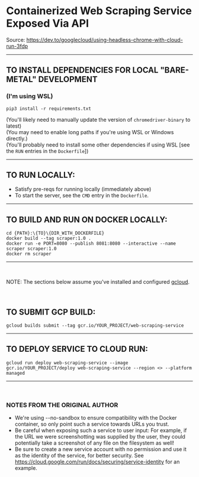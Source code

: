 # Containerized Web Scraping Service Exposed Via API

Source: https://dev.to/googlecloud/using-headless-chrome-with-cloud-run-3fdp

<hr>

## TO INSTALL DEPENDENCIES FOR LOCAL "BARE-METAL" DEVELOPMENT
### (I'm using WSL)
    pip3 install -r requirements.txt

(You'll likely need to manually update the version of ```chromedriver-binary``` to latest)
<br>
(You may need to enable long paths if you're using WSL or Windows directly.)
<br>
(You'll probably need to install some other dependencies if using WSL [see the ```RUN``` entries in the ```Dockerfile```])

<hr>

## TO RUN LOCALLY:
- Satisfy pre-reqs for running locally (immediately above)
- To start the server, see the ```CMD``` entry in the ```Dockerfile```.

<hr>

## TO BUILD AND RUN ON DOCKER LOCALLY:
    cd {PATH}:\{TO}\{DIR_WITH_DOCKERFILE}
    docker build --tag scraper:1.0 .  
    docker run -e PORT=8080 --publish 8081:8080 --interactive --name scraper scraper:1.0 
    docker rm scraper

<hr>
<br> 

NOTE: The sections below assume you've installed and configured [gcloud](https://cloud.google.com/sdk/gcloud/).

<br>

## TO SUBMIT GCP BUILD:
    
    gcloud builds submit --tag gcr.io/YOUR_PROJECT/web-scraping-service    

<hr>

## TO DEPLOY SERVICE TO CLOUD RUN: 
    gcloud run deploy web-scraping-service --image gcr.io/YOUR_PROJECT/deploy web-scraping-service --region <> --platform managed

<hr>
<br>

### NOTES FROM THE ORIGINAL AUTHOR
- We're using --no-sandbox to ensure compatibility with the Docker container, so only point such a service towards URLs you trust.
- Be careful when exposing such a service to user input: For example, if the URL we were screenshotting was supplied by the user, they could potentially take a screenshot of any file on the filesystem as well!
- Be sure to create a new service account with no permission and use it as the identity of the service, for better security. See https://cloud.google.com/run/docs/securing/service-identity for an example.
